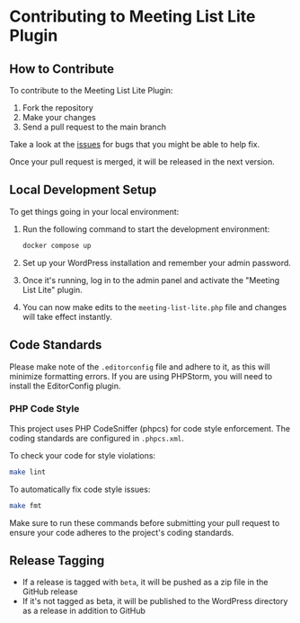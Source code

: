 # Contributing to Meeting List Lite Plugin

## How to Contribute

To contribute to the Meeting List Lite Plugin:

1. Fork the repository
2. Make your changes
3. Send a pull request to the main branch

Take a look at the [issues](https://github.com/pjaudiomv/meeting-list-lite/issues) for bugs that you might be able to help fix.

Once your pull request is merged, it will be released in the next version.

## Local Development Setup

To get things going in your local environment:

1. Run the following command to start the development environment:
   ```bash
   docker compose up
   ```

2. Set up your WordPress installation and remember your admin password.

3. Once it's running, log in to the admin panel and activate the "Meeting List Lite" plugin.

4. You can now make edits to the `meeting-list-lite.php` file and changes will take effect instantly.

## Code Standards

Please make note of the `.editorconfig` file and adhere to it, as this will minimize formatting errors. If you are using PHPStorm, you will need to install the EditorConfig plugin.

### PHP Code Style

This project uses PHP CodeSniffer (phpcs) for code style enforcement. The coding standards are configured in `.phpcs.xml`.

To check your code for style violations:
```bash
make lint
```

To automatically fix code style issues:
```bash
make fmt
```

Make sure to run these commands before submitting your pull request to ensure your code adheres to the project's coding standards.

## Release Tagging

- If a release is tagged with `beta`, it will be pushed as a zip file in the GitHub release
- If it's not tagged as beta, it will be published to the WordPress directory as a release in addition to GitHub
